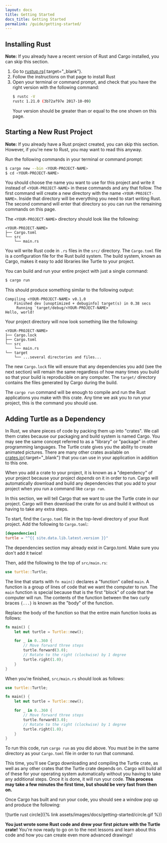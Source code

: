 ```yaml
---
layout: docs
title: Getting Started
docs_title: Getting Started
permalink: /guide/getting-started/
---
```


## Installing Rust

**Note:** If you already have a recent version of Rust and Cargo installed,
you can skip this section.

1. Go to [rustup.rs](https://rustup.rs/){:target="_blank"}.
2. Follow the instructions on that page to install Rust
3. Open your terminal or command prompt, and check that you have the right
   version with the following command:
   ```bash
   $ rustc -V
   rustc 1.21.0 (3b72af97e 2017-10-09)
   ```
   Your version should be greater than or equal to the one shown on this page.

## Starting a New Rust Project

**Note:** If you already have a Rust project created, you can skip this section.
However, if you're new to Rust, you may want to read this anyway.

Run the following commands in your terminal or command prompt:

```bash
$ cargo new --bin <YOUR-PROJECT-NAME>
$ cd <YOUR-PROJECT-NAME>
```

You should choose the name you want to use for this project and write it instead
of `<YOUR-PROJECT-NAME>` in these commands and any that follow. The first
command will create a new directory with the name `<YOUR-PROJECT-NAME>`. Inside
that directory will be everything you need to start writing Rust. The second
command will enter that directory so you can run the remaining commands on this
page.

The `<YOUR-PROJECT-NAME>` directory should look like the following:
```
<YOUR-PROJECT-NAME>
├── Cargo.toml
└── src
    └── main.rs
```

You will write Rust code in `.rs` files in the `src/` directory. The
`Cargo.toml` file is a configuration file for the Rust build system. The build
system, known as Cargo, makes it easy to add libraries like Turtle to your
project.

You can build and run your entire project with just a single command:

```bash
$ cargo run
```

This should produce something similar to the following output:
```
Compiling <YOUR-PROJECT-NAME> v0.1.0
    Finished dev [unoptimized + debuginfo] target(s) in 0.38 secs
     Running `target/debug/<YOUR-PROJECT-NAME>`
Hello, world!
```

Your project directory will now look something like the following:
```
<YOUR-PROJECT-NAME>
├── Cargo.lock
├── Cargo.toml
└── src
    └── main.rs
└── target
    └── ...several directories and files...
```

The new `Cargo.lock` file will ensure that any dependencies you add (see the
next section) will remain the same regardless of how many times you build so
that your build is reproducible on any computer. The `target/` directory
contains the files generated by Cargo during the build.

The `cargo run` command will be enough to compile and run the Rust applications
you make with this crate. Any time we ask you to run your project, this is the
command you should use.

## Adding Turtle as a Dependency

In Rust, we share pieces of code by packing them up into "crates". We call them
crates because our packaging and build system is named Cargo. You may see the
same concept referred to as a "library" or "package" in other programming
languages. The Turtle crate gives you the ability to create animated pictures.
There are many other crates available on
[crates.io](https://crates.io/){:target="_blank"} that you can use in your
application in addition to this one.

When you add a crate to your project, it is known as a "dependency" of your
project because your project *depends* on it in order to run. Cargo will
automatically download and build any dependencies that you add to your project
when you run a command like `cargo run`.

In this section, we will tell Cargo that we want to use the Turtle crate in our
project. Cargo will then download the crate for us and build it without us
having to take any extra steps.

To start, find the `Cargo.toml` file in the top-level directory of your Rust
project. Add the following to `Cargo.toml`:

```toml
[dependencies]
turtle = "^{{ site.data.lib.latest.version }}"
```

The dependencies section may already exist in Cargo.toml. Make sure you don't
add it twice!

Then, add the following to the top of `src/main.rs`:

```rust
use turtle::Turtle;
```

The line that starts with `fn main()` declares a "function" called `main`. A
function is a group of lines of code that we want the computer to run. The
`main` function is special because that is the first "block" of code that the
computer will run. The contents of the function between the two curly braces
`{...}` is known as the "body" of the function.

Replace the body of the function so that the entire main function looks as
follows:
```rust
fn main() {
    let mut turtle = Turtle::new();

    for _ in 0..360 {
        // Move forward three steps
        turtle.forward(3.0);
        // Rotate to the right (clockwise) by 1 degree
        turtle.right(1.0);
    }
}
```

When you're finished, `src/main.rs` should look as follows:

```rust
use turtle::Turtle;

fn main() {
    let mut turtle = Turtle::new();

    for _ in 0..360 {
        // Move forward three steps
        turtle.forward(3.0);
        // Rotate to the right (clockwise) by 1 degree
        turtle.right(1.0);
    }
}
```

To run this code, run `cargo run` as you did above. You must be in the same
directory as your `Cargo.toml` file in order to run that command.

This time, you'll see Cargo downloading and compiling the Turtle crate, as well
as any other crates that the Turtle crate depends on. Cargo will build all of
these for your operating system automatically without you having to take any
additional steps. Once it is done, it will run your code. **This process may
take a few minutes the first time, but should be very fast from then on.**

Once Cargo has built and run your code, you should see a window pop up and
produce the following:

![turtle rust circle]({% link assets/images/docs/getting-started/circle.gif %})

**You just wrote some Rust code and drew your first picture with the Turtle
crate!** You're now ready to go on to the next lessons and learn about this
code and how you can create even more advanced drawings!
